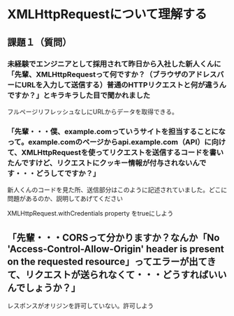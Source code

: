 # XMLHttpRequestについて理解する

## 課題１（質問）

### 未経験でエンジニアとして採用されて昨日から入社した新人くんに「先輩、XMLHttpRequestって何ですか？（ブラウザのアドレスバーにURLを入力して送信する）普通のHTTPリクエストと何が違うんですか？」とキラキラした目で聞かれました


フルページリフレッシュなしにURLからデータを取得できる。


### 「先輩・・・僕、example.comっていうサイトを担当することになって。example.comのページからapi.example.com（API）に向けて、XMLHttpRequestを使ってリクエストを送信するコードを書いたんですけど、リクエストにクッキー情報が付与されないんです・・・どうしてですか？」
新人くんのコードを見た所、送信部分はこのように記述されていました。どこに問題があるのか、説明してあげてください

XMLHttpRequest.withCredentials property をtrueにしよう

## 「先輩・・・CORSって分かりますか？なんか「No 'Access-Control-Allow-Origin' header is present on the requested resource」ってエラーが出てきて、リクエストが送られなくて・・・どうすればいいんでしょうか？」  

レスポンスがオリジンを許可していない。許可しよう
